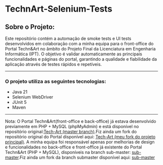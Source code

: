 # TechnArt-Selenium-Tests
## Sobre o Projeto:
Este repositório contém a automação de smoke tests e UI tests desenvolvidos em colaboração com a minha equipa para o front-office do Portal Techn&Art no âmbito do Projeto Final da Licenciatura em Engenharia Informática (IPT).
O objetivo é validar automaticamente as principais funcionalidades e páginas do portal, garantindo a qualidade e fiabilidade da aplicação através de testes rápidos e repetíveis.
***
### O projeto utiliza as seguintes tecnologias:
- Java 21
- Selenium WebDriver
- JUnit 5
- Maven
***
Nota: O Portal Techn&Art(front-office e back-office) já estava desenvolvido previamente em PHP + MySQL (phpMyAdmin) e está disponível no repositório original:[Tech-Art (master branch)](https://github.com/Projeto-Final-LEI-IPT/Tech-Art).Fiz ainda um fork do repositório original do Portal disponível aqui: [Tech-Art (meu fork do projeto principal)](https://github.com/daniel-afonsoo/Tech-Art). A minha equipa foi responsável apenas por melhorias de design e funcionalidades no back-office e front-office já existente do Portal Techn&Art (PHP + MySQL), disponíveis na branch sub-master: [sub-master](https://github.com/Projeto-Final-LEI-IPT/Tech-Art/tree/sub-master).Fiz ainda um fork da branch submaster disponível aqui: [sub-master](https://github.com/daniel-afonsoo/Tech-Art/tree/sub-master)
